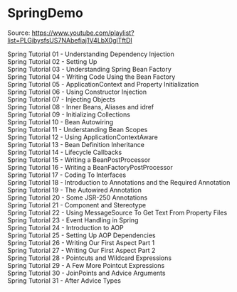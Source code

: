 # SpringDemo

Source: https://www.youtube.com/playlist?list=PLGibysfsUS7NAbefiaj1V4LbX0glTftDI

Spring Tutorial 01 - Understanding Dependency Injection\
Spring Tutorial 02 - Setting Up\
Spring Tutorial 03 - Understanding Spring Bean Factory\
Spring Tutorial 04 - Writing Code Using the Bean Factory\
Spring Tutorial 05 - ApplicationContext and Property Initialization\
Spring Tutorial 06 - Using Constructor Injection\
Spring Tutorial 07 - Injecting Objects\
Spring Tutorial 08 - Inner Beans, Aliases and idref\
Spring Tutorial 09 - Initializing Collections\
Spring Tutorial 10 - Bean Autowiring\
Spring Tutorial 11 - Understanding Bean Scopes\
Spring Tutorial 12 - Using ApplicationContextAware\
Spring Tutorial 13 - Bean Definition Inheritance\
Spring Tutorial 14 - Lifecycle Callbacks\
Spring Tutorial 15 - Writing a BeanPostProcessor\
Spring Tutorial 16 - Writing a BeanFactoryPostProcessor\
Spring Tutorial 17 - Coding To Interfaces\
Spring Tutorial 18 - Introduction to Annotations and the Required Annotation\
Spring Tutorial 19 - The Autowired Annotation\
Spring Tutorial 20 - Some JSR-250 Annotations\
Spring Tutorial 21 - Component and Stereotype\
Spring Tutorial 22 - Using MessageSource To Get Text From Property Files\
Spring Tutorial 23 - Event Handling in Spring\
Spring Tutorial 24 - Introduction to AOP\
Spring Tutorial 25 - Setting Up AOP Dependencies\
Spring Tutorial 26 - Writing Our First Aspect Part 1\
Spring Tutorial 27 - Writing Our First Aspect Part 2\
Spring Tutorial 28 - Pointcuts and Wildcard Expressions\
Spring Tutorial 29 - A Few More Pointcut Expressions\
Spring Tutorial 30 - JoinPoints and Advice Arguments\
Spring Tutorial 31 - After Advice Types
